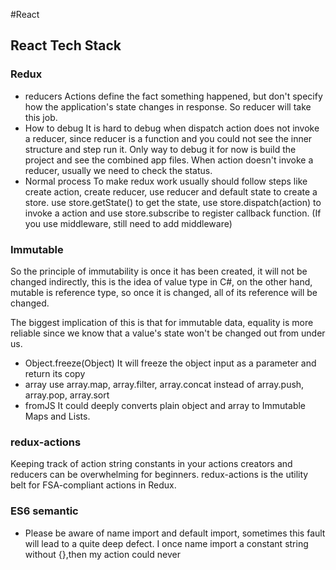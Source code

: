 #React
## React Tech Stack
### Redux
 * reducers
   Actions define the fact something happened, but don't specify how the application's state changes in response. So reducer will take this job.
  * How to debug
   It is hard to debug when dispatch action does not invoke a reducer, since reducer is a function and you could not see the inner structure and step run it. Only way to debug it for now is build the project and see the combined app files. When action doesn't invoke a reducer, usually we need to check the status.
  * Normal process
   To make redux work usually should follow steps like create action, create reducer, use reducer and default state to create a store. use store.getState() to get the state, use store.dispatch(action) to invoke a action and use store.subscribe to register callback function. (If you use middleware, still need to add middleware)

### Immutable
So the principle of immutability is once it has been created, it will not be changed indirectly, this is the idea of value type in C#, on the other hand, mutable is reference type, so once it is changed, all of its reference will be changed.

The biggest implication of this is that for immutable data, equality is more reliable since we know that a value's state won't be changed out from under us.
 * Object.freeze(Object)
  It will freeze the object input as a parameter and return its copy
* array
  use array.map, array.filter, array.concat instead of array.push, array.pop, array.sort
 * fromJS
  It could deeply converts plain object and array to Immutable Maps and Lists.

### redux-actions
Keeping track of action string constants in your actions creators and reducers can be overwhelming for beginners. redux-actions is the utility belt for FSA-compliant actions in Redux.

### ES6 semantic
 * Please be aware of name import and default import, sometimes this fault will lead to a quite deep defect. I once name import a constant string without {},then my action could never
